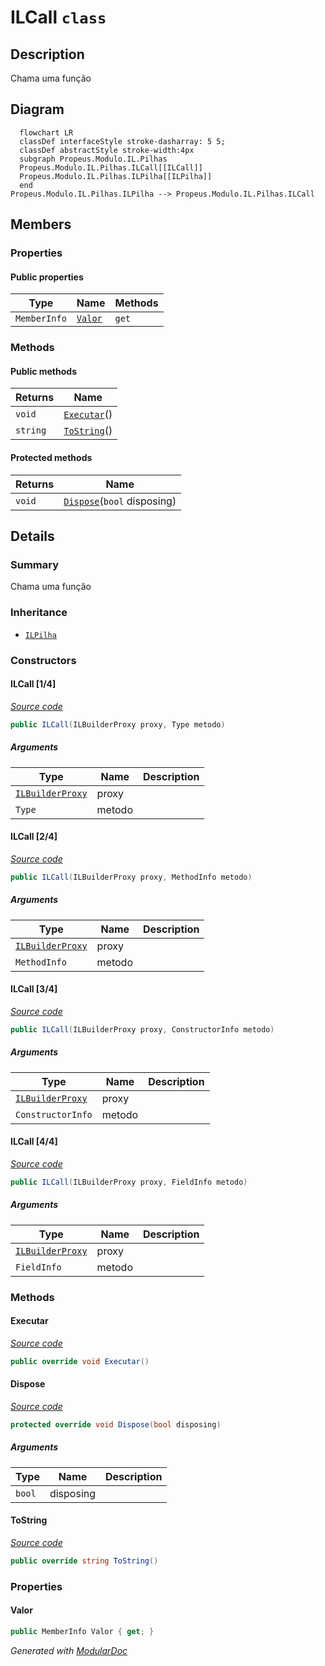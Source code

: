 # ILCall `class`

## Description
Chama uma função

## Diagram
```mermaid
  flowchart LR
  classDef interfaceStyle stroke-dasharray: 5 5;
  classDef abstractStyle stroke-width:4px
  subgraph Propeus.Modulo.IL.Pilhas
  Propeus.Modulo.IL.Pilhas.ILCall[[ILCall]]
  Propeus.Modulo.IL.Pilhas.ILPilha[[ILPilha]]
  end
Propeus.Modulo.IL.Pilhas.ILPilha --> Propeus.Modulo.IL.Pilhas.ILCall
```

## Members
### Properties
#### Public  properties
| Type | Name | Methods |
| --- | --- | --- |
| `MemberInfo` | [`Valor`](#valor) | `get` |

### Methods
#### Public  methods
| Returns | Name |
| --- | --- |
| `void` | [`Executar`](#executar)() |
| `string` | [`ToString`](#tostring)() |

#### Protected  methods
| Returns | Name |
| --- | --- |
| `void` | [`Dispose`](#dispose)(`bool` disposing) |

## Details
### Summary
Chama uma função

### Inheritance
 - [
`ILPilha`
](./ILPilha.md)

### Constructors
#### ILCall [1/4]
[*Source code*](https://github.com///blob//src/Propeus.Modulo.Dinamico/ModuloInformacao.cs#L102)
```csharp
public ILCall(ILBuilderProxy proxy, Type metodo)
```
##### Arguments
| Type | Name | Description |
| --- | --- | --- |
| [`ILBuilderProxy`](../proxy/ILBuilderProxy.md) | proxy |   |
| `Type` | metodo |   |

#### ILCall [2/4]
[*Source code*](https://github.com///blob//src/Propeus.Modulo.Dinamico/ModuloInformacao.cs#L106)
```csharp
public ILCall(ILBuilderProxy proxy, MethodInfo metodo)
```
##### Arguments
| Type | Name | Description |
| --- | --- | --- |
| [`ILBuilderProxy`](../proxy/ILBuilderProxy.md) | proxy |   |
| `MethodInfo` | metodo |   |

#### ILCall [3/4]
[*Source code*](https://github.com///blob//src/Propeus.Modulo.Dinamico/ModuloInformacao.cs#L106)
```csharp
public ILCall(ILBuilderProxy proxy, ConstructorInfo metodo)
```
##### Arguments
| Type | Name | Description |
| --- | --- | --- |
| [`ILBuilderProxy`](../proxy/ILBuilderProxy.md) | proxy |   |
| `ConstructorInfo` | metodo |   |

#### ILCall [4/4]
[*Source code*](https://github.com///blob//src/Propeus.Modulo.Dinamico/ModuloInformacao.cs#L108)
```csharp
public ILCall(ILBuilderProxy proxy, FieldInfo metodo)
```
##### Arguments
| Type | Name | Description |
| --- | --- | --- |
| [`ILBuilderProxy`](../proxy/ILBuilderProxy.md) | proxy |   |
| `FieldInfo` | metodo |   |

### Methods
#### Executar
[*Source code*](https://github.com///blob//src/Propeus.Modulo.Dinamico/ModuloInformacao.cs#L118)
```csharp
public override void Executar()
```

#### Dispose
[*Source code*](https://github.com///blob//src/Propeus.Modulo.Dinamico/ModuloInformacao.cs#L150)
```csharp
protected override void Dispose(bool disposing)
```
##### Arguments
| Type | Name | Description |
| --- | --- | --- |
| `bool` | disposing |   |

#### ToString
[*Source code*](https://github.com///blob//src/Propeus.Modulo.Dinamico/ModuloInformacao.cs#L157)
```csharp
public override string ToString()
```

### Properties
#### Valor
```csharp
public MemberInfo Valor { get; }
```

*Generated with* [*ModularDoc*](https://github.com/hailstorm75/ModularDoc)
